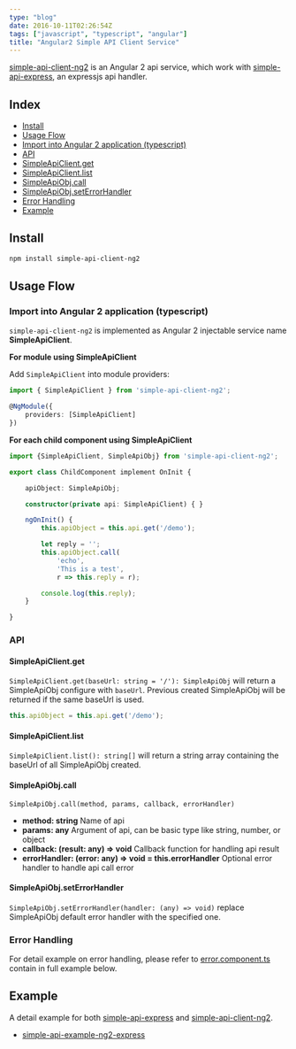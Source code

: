 ```yaml
---
type: "blog"
date: 2016-10-11T02:26:54Z
tags: ["javascript", "typescript", "angular"]
title: "Angular2 Simple API Client Service"
---
```

<!--more-->

[simple-api-client-ng2](https://github.com/J-Siu/simple-api-client-ng2) is an Angular 2 api service, which work with [simple-api-express](https://github.com/J-Siu/simple-api-express), an expressjs api handler.

## Index

- [Install](#install)
- [Usage Flow](#usage-flow)
 - [Import into Angular 2 application (typescript)](#import-into-angular-2-application-typescript)
- [API](#api)
 - [SimpleApiClient.get](#simpleapiclientget)
 - [SimpleApiClient.list](#simpleapiclientlist)
 - [SimpleApiObj.call](#simpleapiobjcall)
 - [SimpleApiObj.setErrorHandler](#simpleapiobjseterrorhandler)
- [Error Handling](#error-handling)
- [Example](#example)

## Install

```sh
npm install simple-api-client-ng2
```

## Usage Flow

### Import into Angular 2 application (typescript)

`simple-api-client-ng2` is implemented as Angular 2 injectable service name **SimpleApiClient**.

**For module using SimpleApiClient**

Add `SimpleApiClient` into module providers:

```ts
import { SimpleApiClient } from 'simple-api-client-ng2';

@NgModule({
    providers: [SimpleApiClient]
})
```

**For each child component using SimpleApiClient**

```ts
import {SimpleApiClient, SimpleApiObj} from 'simple-api-client-ng2';

export class ChildComponent implement OnInit {

    apiObject: SimpleApiObj;

    constructor(private api: SimpleApiClient) { }

    ngOnInit() {
        this.apiObject = this.api.get('/demo');

        let reply = '';
        this.apiObject.call(
            'echo',
            'This is a test',
            r => this.reply = r);

        console.log(this.reply);
    }

}
```

### API

#### SimpleApiClient.get

`SimpleApiClient.get(baseUrl: string = '/'): SimpleApiObj` will return a SimpleApiObj configure with `baseUrl`. Previous created SimpleApiObj will be returned if the same baseUrl is used.

```ts
this.apiObject = this.api.get('/demo');
```

#### SimpleApiClient.list

`SimpleApiClient.list(): string[]` will return a string array containing the baseUrl of all SimpleApiObj created.

#### SimpleApiObj.call

`SimpleApiObj.call(method, params, callback, errorHandler)`

- **method: string** Name of api
- **params: any** Argument of api, can be basic type like string, number, or object
- **callback: (result: any) => void** Callback function for handling api result
- **errorHandler: (error: any) => void = this.errorHandler** Optional error handler to handle api call error

#### SimpleApiObj.setErrorHandler

`SimpleApiObj.setErrorHandler(handler: (any) => void)` replace SimpleApiObj default error handler with the specified one.

### Error Handling

For detail example on error handling, please refer to [error.component.ts](https://github.com/J-Siu/simple-api-example-ng2-express/blob/master/public/app/error.component.ts) contain in full example below.


## Example

A detail example for both [simple-api-express](https://github.com/J-Siu/simple-api-express) and [simple-api-client-ng2](https://github.com/J-Siu/simple-api-client-ng2).

- [simple-api-example-ng2-express](https://github.com/J-Siu/simple-api-example-ng2-express)
